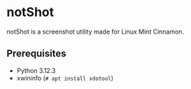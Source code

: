 # notShot
notShot is a screenshot utility made for Linux Mint Cinnamon.

## Prerequisites
- Python 3.12.3
- xwininfo (`# apt install xdotool`)

<!--
## Other things used in this program
- [keyboard](https://github.com/boppreh/keyboard) by BoppreH 
-->